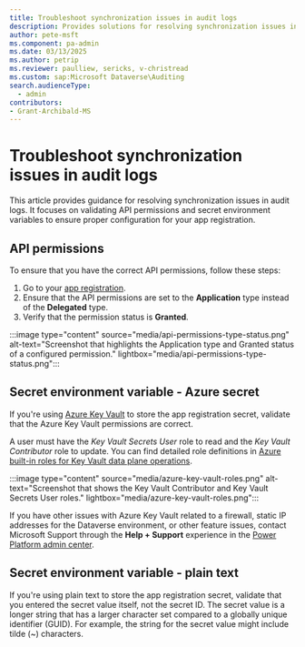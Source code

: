 ```yaml
---
title: Troubleshoot synchronization issues in audit logs
description: Provides solutions for resolving synchronization issues in audit logs by validating API permissions and secret environment variables.
author: pete-msft
ms.component: pa-admin
ms.date: 03/13/2025
ms.author: petrip
ms.reviewer: paulliew, sericks, v-christread
ms.custom: sap:Microsoft Dataverse\Auditing
search.audienceType: 
  - admin
contributors:
- Grant-Archibald-MS
---
```

# Troubleshoot synchronization issues in audit logs

This article provides guidance for resolving synchronization issues in audit logs. It focuses on validating API permissions and secret environment variables to ensure proper configuration for your app registration.

## API permissions

To ensure that you have the correct API permissions, follow these steps:

1. Go to your [app registration](/entra/identity-platform/quickstart-configure-app-access-web-apis#application-permission-to-microsoft-graph).
1. Ensure that the API permissions are set to the **Application** type instead of the **Delegated** type.
1. Verify that the permission status is **Granted**.

:::image type="content" source="media/api-permissions-type-status.png" alt-text="Screenshot that highlights the Application type and Granted status of a configured permission." lightbox="media/api-permissions-type-status.png":::

## Secret environment variable - Azure secret

If you're using [Azure Key Vault](/azure/key-vault/general/basic-concepts) to store the app registration secret, validate that the Azure Key Vault permissions are correct.

A user must have the _Key Vault Secrets User_ role to read and the _Key Vault Contributor_ role to update. You can find detailed role definitions in [Azure built-in roles for Key Vault data plane operations](/azure/key-vault/general/rbac-guide?tabs=azure-cli#azure-built-in-roles-for-key-vault-data-plane-operations).

:::image type="content" source="media/azure-key-vault-roles.png" alt-text="Screenshot that shows the Key Vault Contributor and Key Vault Secrets User roles." lightbox="media/azure-key-vault-roles.png":::

If you have other issues with Azure Key Vault related to a firewall, static IP addresses for the Dataverse environment, or other feature issues, contact Microsoft Support through the **Help + Support** experience in the [Power Platform admin center](https://admin.powerplatform.microsoft.com/support).

## Secret environment variable - plain text

If you're using plain text to store the app registration secret, validate that you entered the secret value itself, not the secret ID. The secret value is a longer string that has a larger character set compared to a globally unique identifier (GUID). For example, the string for the secret value might include tilde (~) characters.
